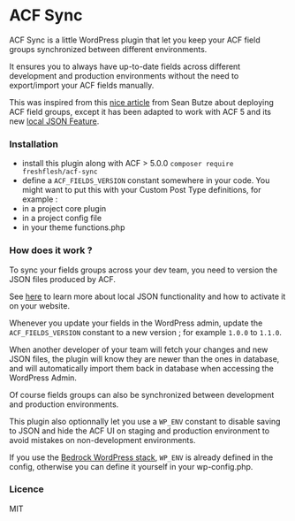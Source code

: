 ACF Sync
===============

ACF Sync is a little WordPress plugin that let you keep your ACF field groups synchronized between different environments.

It ensures you to always have up-to-date fields across different development and production environments without the need to export/import your ACF fields manually.

This was inspired from this [nice article](http://seanbutze.com/automated-exporting-for-advanced-custom-fields/) from Sean Butze about deploying ACF field groups, except it has been adapted to work with ACF 5 and its new [local JSON Feature](http://www.advancedcustomfields.com/resources/local-json/).


### Installation

- install this plugin along with ACF > 5.0.0 `composer require freshflesh/acf-sync`
- define a `ACF_FIELDS_VERSION` constant somewhere in your code. You might want to put this with your Custom Post Type definitions, for example : 
 - in a project core plugin
 - in a project config file
 - in your theme functions.php


### How does it work ?

To sync your fields groups across your dev team, you need to version the JSON files produced by ACF.

See [here](http://www.advancedcustomfields.com/resources/local-json/) to learn more about local JSON functionality and how to activate it on your website.

Whenever you update your fields in the WordPress admin, update the `ACF_FIELDS_VERSION` constant to a new version ; for example `1.0.0` to `1.1.0`.

When another developer of your team will fetch your changes and new JSON files, the plugin will know they are newer than the ones in database, and will automatically import them back in database when accessing the WordPress Admin.

Of course fields groups can also be synchronized between development and production environments.

This plugin also optionnally let you use a `WP_ENV` constant to disable saving to JSON and hide the ACF UI on staging and production environment to avoid mistakes on non-development environments.

If you use the [Bedrock WordPress stack](http://roots.io/wordpress-stack/), `WP_ENV` is already defined in the config, otherwise you can define it yourself in your wp-config.php.


### Licence

MIT


